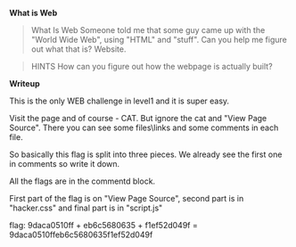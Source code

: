 
**What is Web**

> What Is Web
> Someone told me that some guy came up with the "World Wide Web", using "HTML" and "stuff". Can you help me figure out what that is? Website.

> HINTS
> How can you figure out how the webpage is actually built?

**Writeup**

This is the only WEB challenge in level1 and it is super easy.

Visit the page and of course - CAT. But ignore the cat and "View Page Source". There you can see some files\links and some comments in each file.

So basically this flag is split into three pieces. We already see the first one in comments so write it down. 

All the flags are in the commentd block.

First part of the flag is on "View Page Source", second part is in "hacker.css" and final part is in "script.js"

flag: 9daca0510ff + eb6c5680635 + f1ef52d049f = 9daca0510ffeb6c5680635f1ef52d049f



